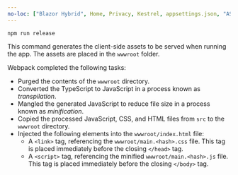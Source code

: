 ```yaml
---
no-loc: ["Blazor Hybrid", Home, Privacy, Kestrel, appsettings.json, "ASP.NET Core Identity", cookie, Cookie, Blazor, "Blazor Server", "Blazor WebAssembly", "Identity", "Let's Encrypt", Razor, SignalR]
---
```

```console
npm run release
```

This command generates the client-side assets to be served when running the app. The assets are placed in the `wwwroot` folder.

Webpack completed the following tasks:

* Purged the contents of the `wwwroot` directory.
* Converted the TypeScript to JavaScript in a process known as *transpilation*.
* Mangled the generated JavaScript to reduce file size in a process known as *minification*.
* Copied the processed JavaScript, CSS, and HTML files from `src` to the `wwwroot` directory.
* Injected the following elements into the `wwwroot/index.html` file:
  * A `<link>` tag, referencing the `wwwroot/main.<hash>.css` file. This tag is placed immediately before the closing `</head>` tag.
  * A `<script>` tag, referencing the minified `wwwroot/main.<hash>.js` file. This tag is placed immediately before the closing `</body>` tag.
